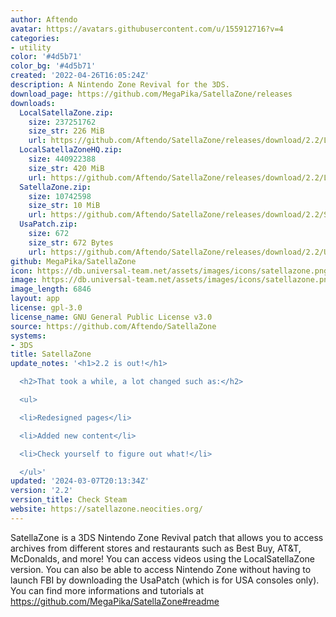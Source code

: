 ```yaml
---
author: Aftendo
avatar: https://avatars.githubusercontent.com/u/155912716?v=4
categories:
- utility
color: '#4d5b71'
color_bg: '#4d5b71'
created: '2022-04-26T16:05:24Z'
description: A Nintendo Zone Revival for the 3DS.
download_page: https://github.com/MegaPika/SatellaZone/releases
downloads:
  LocalSatellaZone.zip:
    size: 237251762
    size_str: 226 MiB
    url: https://github.com/Aftendo/SatellaZone/releases/download/2.2/LocalSatellaZone.zip
  LocalSatellaZoneHQ.zip:
    size: 440922388
    size_str: 420 MiB
    url: https://github.com/Aftendo/SatellaZone/releases/download/2.2/LocalSatellaZoneHQ.zip
  SatellaZone.zip:
    size: 10742598
    size_str: 10 MiB
    url: https://github.com/Aftendo/SatellaZone/releases/download/2.2/SatellaZone.zip
  UsaPatch.zip:
    size: 672
    size_str: 672 Bytes
    url: https://github.com/Aftendo/SatellaZone/releases/download/2.2/UsaPatch.zip
github: MegaPika/SatellaZone
icon: https://db.universal-team.net/assets/images/icons/satellazone.png
image: https://db.universal-team.net/assets/images/icons/satellazone.png
image_length: 6846
layout: app
license: gpl-3.0
license_name: GNU General Public License v3.0
source: https://github.com/Aftendo/SatellaZone
systems:
- 3DS
title: SatellaZone
update_notes: '<h1>2.2 is out!</h1>

  <h2>That took a while, a lot changed such as:</h2>

  <ul>

  <li>Redesigned pages</li>

  <li>Added new content</li>

  <li>Check yourself to figure out what!</li>

  </ul>'
updated: '2024-03-07T20:13:34Z'
version: '2.2'
version_title: Check Steam
website: https://satellazone.neocities.org/
---
```

SatellaZone is a 3DS Nintendo Zone Revival patch that allows you to access archives from different stores and restaurants such as Best Buy, AT&T, McDonalds, and more!
 You can access videos using the LocalSatellaZone version.
 You can also be able to access Nintendo Zone without having to launch FBI by downloading the UsaPatch (which is for USA consoles only).
 You can find more informations and tutorials at https://github.com/MegaPika/SatellaZone#readme